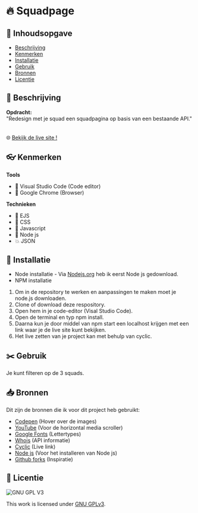 # 🔥 Squadpage


## 🚀 Inhoudsopgave
  * [Beschrijving](#beschrijving)
  * [Kenmerken](#kenmerken)
  * [Installatie](#installatie)
  * [Gebruik](#gebruik)
  * [Bronnen](#bronnen)
  * [Licentie](#licentie)

## 📝 Beschrijving
<b>Opdracht:</b>
<br>"Redesign met je squad een squadpagina op basis van een bestaande API."
<br>
<br>
<br>🌐 [Bekijk de live site !]()

<!-- In de Beschrijving staat hoe je project er uit ziet, hoe het werkt en wat je er mee kan. -->
<!-- Voeg een mooie poster visual toe 📸 -->


## 👓 Kenmerken
<!-- Bij Kenmerken staat welke technieken zijn gebruikt en hoe. Wat is de HTML structuur? Wat zijn de belangrijkste dingen in CSS? Wat is er met Javascript gedaan en hoe? Misschien heb je een framwork of library gebruikt? -->
<b>Tools</b>
* 🔮 Visual Studio Code (Code editor)
* 👻 Google Chrome (Browser)

<b>Technieken</b>
* 🌸 EJS
* 🌷 CSS 
* 🌺 Javascript
* 🍄 Node js
* 💥 JSON 

## 🎯 Installatie
<!-- Bij Installatie staat stap-voor-stap beschreven hoe je de development omgeving moet inrichten om aan de repository te kunnen werken. -->
* Node installatie - Via [Nodejs.org](https://nodejs.org/en/download/) heb ik eerst Node js gedownload.
* NPM installatie

1. Om in de repository te werken en aanpassingen te maken moet je node.js downloaden.
2. Clone of download deze respository.
3. Open hem in je code-editor (Visal Studio Code).
4. Open de terminal en typ npm install.
5. Daarna kun je door middel van npm start een localhost krijgen met een link waar je de live site kunt bekijken.
6. Het live zetten van je project kan met behulp van cyclic.

## ✂️ Gebruik
Je kunt filteren op de 3 squads.

## 📥 Bronnen
Dit zijn de bronnen die ik voor dit project heb gebruikt:
* [Codepen](https://codepen.io/nxworld/pen/ZYNOBZ) (Hover over de images)
* [YouTube](https://www.youtube.com/watch?v=3yfswsnD2sw&t=519s&ab_channel=KevinPowell) (Voor de horizontal media scroller)
* [Google Fonts](https://fonts.google.com/) (Lettertypes)
* [Whois](whois.fdnd.nl) (API informatie)
* [Cyclic](cyclic.sh) (Live link)
* [Node js](https://nodejs.org/en/download/) (Voor het installeren van Node js)
* [Github forks](https://github.com/fdnd-task/connect-your-tribe-squad-page/network/members) (Inspiratie)

## 💯 Licentie

![GNU GPL V3](https://www.gnu.org/graphics/gplv3-127x51.png)

This work is licensed under [GNU GPLv3](./LICENSE).
